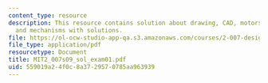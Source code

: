 ```yaml
---
content_type: resource
description: This resource contains solution about drawing, CAD, motors, pneumatics,
  and mechanisms with solutions.
file: https://ol-ocw-studio-app-qa.s3.amazonaws.com/courses/2-007-design-and-manufacturing-i-spring-2009/559019a24f0c8a3729570785aa963939_MIT2_007s09_sol_exam01.pdf
file_type: application/pdf
resourcetype: Document
title: MIT2_007s09_sol_exam01.pdf
uid: 559019a2-4f0c-8a37-2957-0785aa963939
---
```

